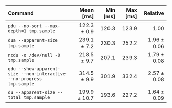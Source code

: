 | Command | Mean [ms] | Min [ms] | Max [ms] | Relative |
|:---|---:|---:|---:|---:|
| `pdu --no-sort --max-depth=1 tmp.sample` | 122.3 ± 0.9 | 120.3 | 123.9 | 1.00 |
| `dua --apparent-size tmp.sample` | 239.1 ± 7.2 | 230.3 | 252.2 | 1.96 ± 0.06 |
| `ncdu -o /dev/null -0 tmp.sample` | 218.5 ± 9.7 | 207.1 | 239.3 | 1.79 ± 0.08 |
| `gdu --show-apparent-size --non-interactive --no-progress tmp.sample` | 314.5 ± 9.9 | 301.9 | 332.4 | 2.57 ± 0.08 |
| `du --apparent-size --total tmp.sample` | 199.9 ± 10.7 | 193.6 | 227.2 | 1.64 ± 0.09 |
